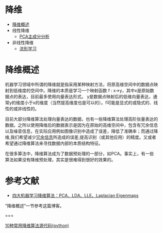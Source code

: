 # 降维

* [降维概述](#流降维概述)
* 线性降维
  * [PCA主成分分析](principal-component-analysis.md)
* 非线性降维
  * [流形学习](manifold-learning.md)





# 降维概述

机器学习领域中所谓的降维就是指采用某种映射方法，将原高维空间中的数据点映射到低维度的空间中。降维的本质是学习一个映射函数 f : x->y，其中x是原始数据点的表达，目前最多使用向量表达形式。 y是数据点映射后的低维向量表达，通常y的维度小于x的维度（当然提高维度也是可以的）。f可能是显式的或隐式的、线性的或非线性的。

目前大部分降维算法处理向量表达的数据，也有一些降维算法处理高阶张量表达的数据。之所以使用降维后的数据表示是因为在原始的高维空间中，包含有冗余信息以及噪音信息，在实际应用例如图像识别中造成了误差，降低了准确率；而通过降维,我们希望减少[冗余信息](http://www.hudong.com/wiki/%E5%86%97%E4%BD%99%E4%BF%A1%E6%81%AF)所造成的误差,提高识别（或其他应用）的精度。又或者希望通过降维算法来寻找数据内部的本质结构特征。

在很多算法中，降维算法成为了数据预处理的一部分，如PCA。事实上，有一些算法如果没有降维预处理，其实是很难得到很好的效果的。



# 参考文献

* [四大机器学习降维算法：PCA、LDA、LLE、Laplacian Eigenmaps](http://dataunion.org/13451.html)

“降维概述”一节参考这篇博客。





===

[10种常用降维算法源代码(python)](https://mp.weixin.qq.com/s/W1i9ITXPtbUkyzYYAe_JIQ)

